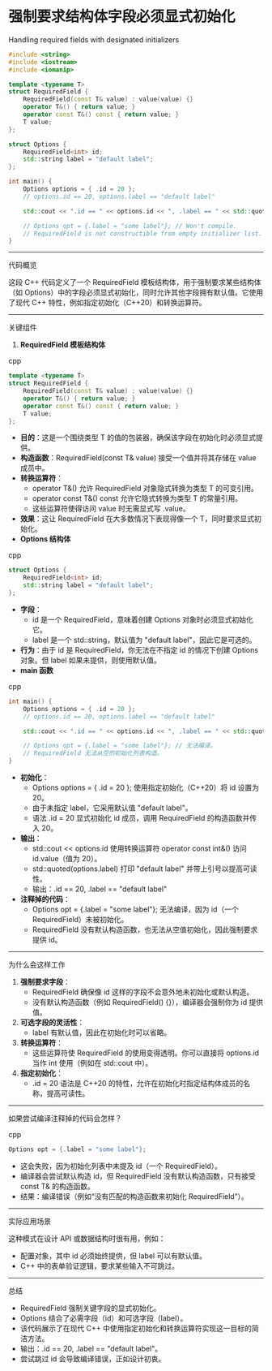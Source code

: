 # 强制要求结构体字段必须显式初始化

Handling required fields with designated initializers

```c++
#include <string>
#include <iostream>
#include <iomanip>

template <typename T>
struct RequiredField {
    RequiredField(const T& value) : value(value) {}
    operator T&() { return value; }
    operator const T&() const { return value; }
    T value;
};

struct Options {
    RequiredField<int> id;
    std::string label = "default label";
};

int main() {
    Options options = { .id = 20 };
    // options.id == 20, options.label == "default label"

    std::cout << ".id == " << options.id << ", .label == " << std::quoted(options.label) << "\n";

    // Options opt = {.label = "some label"}; // Won't compile.
    // RequiredField is not constructible from empty initializer list.
}
```



------

代码概览

这段 C++ 代码定义了一个 RequiredField 模板结构体，用于强制要求某些结构体（如 Options）中的字段必须显式初始化，同时允许其他字段拥有默认值。它使用了现代 C++ 特性，例如指定初始化（C++20）和转换运算符。

------

关键组件

1. **RequiredField 模板结构体**

cpp

```cpp
template <typename T>
struct RequiredField {
    RequiredField(const T& value) : value(value) {}
    operator T&() { return value; }
    operator const T&() const { return value; }
    T value;
};
```

- **目的**：这是一个围绕类型 T 的值的包装器，确保该字段在初始化时必须显式提供。
- **构造函数**：RequiredField(const T& value) 接受一个值并将其存储在 value 成员中。
- **转换运算符**：
  - operator T&() 允许 RequiredField 对象隐式转换为类型 T 的可变引用。
  - operator const T&() const 允许它隐式转换为类型 T 的常量引用。
  - 这些运算符使得访问 value 时无需显式写 .value。
- **效果**：这让 RequiredField<T> 在大多数情况下表现得像一个 T，同时要求显式初始化。
- **Options 结构体**

cpp

```cpp
struct Options {
    RequiredField<int> id;
    std::string label = "default label";
};
```

- **字段**：
  - id 是一个 RequiredField<int>，意味着创建 Options 对象时必须显式初始化它。
  - label 是一个 std::string，默认值为 "default label"，因此它是可选的。
- **行为**：由于 id 是 RequiredField，你无法在不指定 id 的情况下创建 Options 对象。但 label 如果未提供，则使用默认值。
- **main 函数**

cpp

```cpp
int main() {
    Options options = { .id = 20 };
    // options.id == 20, options.label == "default label"

    std::cout << ".id == " << options.id << ", .label == " << std::quoted(options.label) << "\n";

    // Options opt = {.label = "some label"}; // 无法编译。
    // RequiredField 无法从空的初始化列表构造。
}
```

- **初始化**：
  - Options options = { .id = 20 }; 使用指定初始化（C++20）将 id 设置为 20。
  - 由于未指定 label，它采用默认值 "default label"。
  - 语法 .id = 20 显式初始化 id 成员，调用 RequiredField<int> 的构造函数并传入 20。
- **输出**：
  - std::cout << options.id 使用转换运算符 operator const int&() 访问 id.value（值为 20）。
  - std::quoted(options.label) 打印 "default label" 并带上引号以提高可读性。
  - 输出：.id == 20, .label == "default label"
- **注释掉的代码**：
  - Options opt = {.label = "some label"}; 无法编译，因为 id（一个 RequiredField<int>）未被初始化。
  - RequiredField 没有默认构造函数，也无法从空值初始化，因此强制要求提供 id。

------

为什么会这样工作

1. **强制要求字段**：
   - RequiredField 确保像 id 这样的字段不会意外地未初始化或默认构造。
   - 没有默认构造函数（例如 RequiredField() {}），编译器会强制你为 id 提供值。
2. **可选字段的灵活性**：
   - label 有默认值，因此在初始化时可以省略。
3. **转换运算符**：
   - 这些运算符使 RequiredField 的使用变得透明。你可以直接将 options.id 当作 int 使用（例如在 std::cout 中）。
4. **指定初始化**：
   - .id = 20 语法是 C++20 的特性，允许在初始化时指定结构体成员的名称，提高可读性。

------

如果尝试编译注释掉的代码会怎样？

cpp

```cpp
Options opt = {.label = "some label"};
```

- 这会失败，因为初始化列表中未提及 id（一个 RequiredField<int>）。
- 编译器会尝试默认构造 id，但 RequiredField 没有默认构造函数，只有接受 const T& 的构造函数。
- 结果：编译错误（例如“没有匹配的构造函数来初始化 RequiredField<int>”）。

------

实际应用场景

这种模式在设计 API 或数据结构时很有用，例如：

- 配置对象，其中 id 必须始终提供，但 label 可以有默认值。
- C++ 中的表单验证逻辑，要求某些输入不可跳过。

------

总结

- RequiredField 强制关键字段的显式初始化。
- Options 结合了必需字段（id）和可选字段（label）。
- 该代码展示了在现代 C++ 中使用指定初始化和转换运算符实现这一目标的简洁方法。
- 输出：.id == 20, .label == "default label"。
- 尝试跳过 id 会导致编译错误，正如设计初衷。